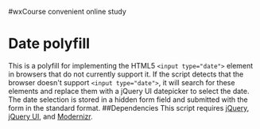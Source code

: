 #wxCourse
convenient online study
# Date polyfill
This is a polyfill for implementing the HTML5 `<input type="date">` element in browsers that do not currently support it.
If the script detects that the browser doesn't support `<input type="date">`, it will search for these elements and replace them with a jQuery UI datepicker to select the date. The date selection is stored in a hidden form field and submitted with the form in the standard format.
##Dependencies
This script requires [jQuery](http://jquery.com/), [jQuery UI](http://jqueryui.com/), and [Modernizr](http://www.modernizr.com/).

